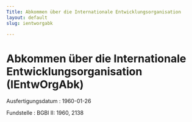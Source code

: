 ```yaml
---
Title: Abkommen über die Internationale Entwicklungsorganisation
layout: default
slug: ientworgabk

---
```


# Abkommen über die Internationale Entwicklungsorganisation (IEntwOrgAbk)

Ausfertigungsdatum
:   1960-01-26

Fundstelle
:   BGBl II: 1960, 2138

